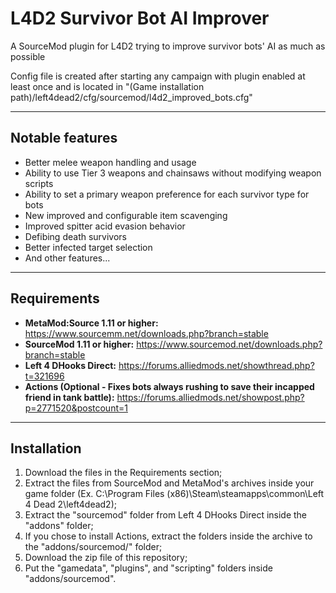 # L4D2 Survivor Bot AI Improver
A SourceMod plugin for L4D2 trying to improve survivor bots' AI as much as possible

Config file is created after starting any campaign with plugin enabled at least once and is located in "(Game installation path)/left4dead2/cfg/sourcemod/l4d2_improved_bots.cfg"

---

## Notable features
- Better melee weapon handling and usage
- Ability to use Tier 3 weapons and chainsaws without modifying weapon scripts
- Ability to set a primary weapon preference for each survivor type for bots
- New improved and configurable item scavenging
- Improved spitter acid evasion behavior
- Defibing death survivors
- Better infected target selection
- And other features...

---

## Requirements
- **MetaMod:Source 1.11 or higher:** https://www.sourcemm.net/downloads.php?branch=stable
- **SourceMod 1.11 or higher:** https://www.sourcemod.net/downloads.php?branch=stable
- **Left 4 DHooks Direct:** https://forums.alliedmods.net/showthread.php?t=321696
- **Actions (Optional - Fixes bots always rushing to save their incapped friend in tank battle):** https://forums.alliedmods.net/showpost.php?p=2771520&postcount=1

---

## Installation
1. Download the files in the Requirements section;
2. Extract the files from SourceMod and MetaMod's archives inside your game folder (Ex. C:\Program Files (x86)\Steam\steamapps\common\Left 4 Dead 2\left4dead2);
3. Extract the "sourcemod" folder from Left 4 DHooks Direct inside the "addons" folder;
4. If you chose to install Actions, extract the folders inside the archive to the "addons/sourcemod/" folder;
5. Download the zip file of this repository;
6. Put the "gamedata", "plugins", and "scripting" folders inside "addons/sourcemod".
